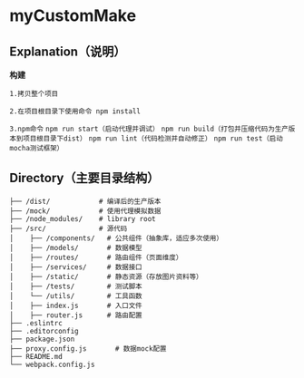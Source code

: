 # myCustomMake
## Explanation（说明）

**构建**

`1.拷贝整个项目`

`2.在项目根目录下使用命令 npm install`

`3.npm命令`
`npm run start（启动代理并调试）`
`npm run build（打包并压缩代码为生产版本到项目根目录下dist）`
`npm run lint（代码检测并自动修正）`
`npm run test（启动mocha测试框架）`


## Directory（主要目录结构）
```
├── /dist/            # 编译后的生产版本
├── /mock/            # 使用代理模拟数据
├── /node_modules/    # library root
├── /src/             # 源代码
│    ├── /components/   # 公共组件（抽象库，适应多次使用）
│    ├── /models/       # 数据模型
│    ├── /routes/       # 路由组件（页面维度）
│    ├── /services/     # 数据接口
│    ├── /static/       # 静态资源（存放图片资料等）
│    ├── /tests/        # 测试脚本
│    └── /utils/        # 工具函数
│    ├── index.js       # 入口文件
│    ├── router.js      # 路由配置
├── .eslintrc
├── .editorconfig
├── package.json
├── proxy.config.js       # 数据mock配置
├── README.md
└── webpack.config.js
```
